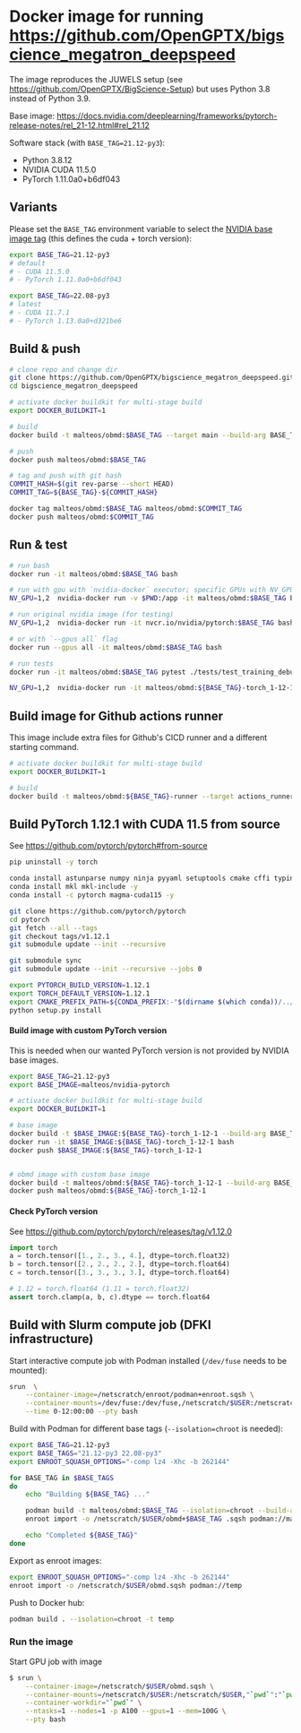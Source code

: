 # Docker image for running https://github.com/OpenGPTX/bigscience_megatron_deepspeed

The image reproduces the JUWELS setup (see https://github.com/OpenGPTX/BigScience-Setup) but uses Python 3.8 instead of Python 3.9.

Base image: https://docs.nvidia.com/deeplearning/frameworks/pytorch-release-notes/rel_21-12.html#rel_21.12

Software stack (with `BASE_TAG=21.12-py3`):
- Python 3.8.12
- NVIDIA CUDA 11.5.0
- PyTorch 1.11.0a0+b6df043 

## Variants

Please set the `BASE_TAG` environment variable to select the [NVIDIA base image tag](https://docs.nvidia.com/deeplearning/frameworks/pytorch-release-notes/index.html) (this defines the cuda + torch version):

```bash
export BASE_TAG=21.12-py3
# default
# - CUDA 11.5.0
# - PyTorch 1.11.0a0+b6df043 

export BASE_TAG=22.08-py3
# latest
# - CUDA 11.7.1
# - PyTorch 1.13.0a0+d321be6
```


## Build & push

```bash
# clone repo and change dir
git clone https://github.com/OpenGPTX/bigscience_megatron_deepspeed.git
cd bigscience_megatron_deepspeed

# activate docker buildkit for multi-stage build
export DOCKER_BUILDKIT=1

# build
docker build -t malteos/obmd:$BASE_TAG --target main --build-arg BASE_TAG=$BASE_TAG -f docker/Dockerfile .

# push
docker push malteos/obmd:$BASE_TAG

# tag and push with git hash
COMMIT_HASH=$(git rev-parse --short HEAD)
COMMIT_TAG=${BASE_TAG}-${COMMIT_HASH}

docker tag malteos/obmd:$BASE_TAG malteos/obmd:$COMMIT_TAG
docker push malteos/obmd:$COMMIT_TAG
```


## Run & test

```bash
# run bash
docker run -it malteos/obmd:$BASE_TAG bash

# run with gpu with `nvidia-docker` executor; specific GPUs with NV_GPU=1,2
NV_GPU=1,2  nvidia-docker run -v $PWD:/app -it malteos/obmd:$BASE_TAG bash

# run original nvidia image (for testing)
NV_GPU=1,2  nvidia-docker run -it nvcr.io/nvidia/pytorch:$BASE_TAG bash

# or with `--gpus all` flag
docker run --gpus all -it malteos/obmd:$BASE_TAG bash

# run tests
docker run -it malteos/obmd:$BASE_TAG pytest ./tests/test_training_debug.py

NV_GPU=1,2  nvidia-docker run -it malteos/obmd:${BASE_TAG}-torch_1-12-1  pytest ./tests/test_training_debug.py
```


## Build image for Github actions runner

This image include extra files for Github's CICD runner and a different starting command.

```bash
# activate docker buildkit for multi-stage build
export DOCKER_BUILDKIT=1

# build
docker build -t malteos/obmd:${BASE_TAG}-runner --target actions_runner --build-arg BASE_TAG=$BASE_TAG -f docker/Dockerfile .
```


## Build PyTorch 1.12.1 with CUDA 11.5 from source

See https://github.com/pytorch/pytorch#from-source

```bash
pip uninstall -y torch

conda install astunparse numpy ninja pyyaml setuptools cmake cffi typing_extensions future six requests dataclasses -y
conda install mkl mkl-include -y
conda install -c pytorch magma-cuda115 -y

git clone https://github.com/pytorch/pytorch
cd pytorch
git fetch --all --tags
git checkout tags/v1.12.1
git submodule update --init --recursive

git submodule sync
git submodule update --init --recursive --jobs 0

export PYTORCH_BUILD_VERSION=1.12.1
export TORCH_DEFAULT_VERSION=1.12.1
export CMAKE_PREFIX_PATH=${CONDA_PREFIX:-"$(dirname $(which conda))/../"}
python setup.py install
```

#### Build image with custom PyTorch version

This is needed when our wanted PyTorch version is not provided by NVIDIA base images.

```bash
export BASE_TAG=21.12-py3
export BASE_IMAGE=malteos/nvidia-pytorch

# activate docker buildkit for multi-stage build
export DOCKER_BUILDKIT=1

# base image
docker build -t $BASE_IMAGE:${BASE_TAG}-torch_1-12-1 --build-arg BASE_TAG=$BASE_TAG --build-arg TORCH_VERSION=1.12.1 -f docker/custom_pytorch.Dockerfile .
docker run -it $BASE_IMAGE:${BASE_TAG}-torch_1-12-1 bash
docker push $BASE_IMAGE:${BASE_TAG}-torch_1-12-1


# obmd image with custom base image
docker build -t malteos/obmd:${BASE_TAG}-torch_1-12-1 --build-arg BASE_IMAGE=$BASE_IMAGE --build-arg BASE_TAG=${BASE_TAG}-torch_1-12-1 -f docker/Dockerfile .
docker push malteos/obmd:${BASE_TAG}-torch_1-12-1 

```

#### Check PyTorch version 

See https://github.com/pytorch/pytorch/releases/tag/v1.12.0

```python
import torch
a = torch.tensor([1., 2., 3., 4.], dtype=torch.float32)
b = torch.tensor([2., 2., 2., 2.], dtype=torch.float64)
c = torch.tensor([3., 3., 3., 3.], dtype=torch.float64)

# 1.12 = torch.float64 (1.11 = torch.float32)
assert torch.clamp(a, b, c).dtype == torch.float64
```



## Build with Slurm compute job (DFKI infrastructure)

Start interactive compute job with Podman installed (`/dev/fuse` needs to be mounted):

```bash
srun  \
    --container-image=/netscratch/enroot/podman+enroot.sqsh \
    --container-mounts=/dev/fuse:/dev/fuse,/netscratch/$USER:/netscratch/$USER,/netscratch/$USER/podman_storage:/var/lib/containers/storage,"`pwd`":"`pwd`"     --container-workdir="`pwd`" \
    --time 0-12:00:00 --pty bash
```

Build with Podman for different base tags (`--isolation=chroot` is needed):
```bash
export BASE_TAG=21.12-py3
export BASE_TAGS="21.12-py3 22.08-py3"
export ENROOT_SQUASH_OPTIONS="-comp lz4 -Xhc -b 262144"

for BASE_TAG in $BASE_TAGS
do
    echo "Building ${BASE_TAG} ..."

    podman build -t malteos/obmd:$BASE_TAG --isolation=chroot --build-arg BASE_TAG=$BASE_TAG  -f docker/Dockerfile .
    enroot import -o /netscratch/$USER/obmd+$BASE_TAG .sqsh podman://malteos/obmd:$BASE_TAG 

    echo "Completed ${BASE_TAG}"
done

```

Export as enroot images:
```bash
export ENROOT_SQUASH_OPTIONS="-comp lz4 -Xhc -b 262144"
enroot import -o /netscratch/$USER/obmd.sqsh podman://temp
```

Push to Docker hub:
```bash
podman build . --isolation=chroot -t temp
```


### Run the image

Start GPU job with image

```bash
$ srun \
    --container-image=/netscratch/$USER/obmd.sqsh \
    --container-mounts=/netscratch/$USER:/netscratch/$USER,"`pwd`":"`pwd`" \
    --container-workdir="`pwd`" \
    --ntasks=1 --nodes=1 -p A100 --gpus=1 --mem=100G \
    --pty bash
```

